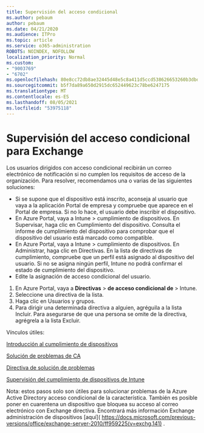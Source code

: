 ```yaml
---
title: Supervisión del acceso condicional
ms.author: pebaum
author: pebaum
ms.date: 04/21/2020
ms.audience: ITPro
ms.topic: article
ms.service: o365-administration
ROBOTS: NOINDEX, NOFOLLOW
localization_priority: Normal
ms.custom:
- "9003769"
- "6702"
ms.openlocfilehash: 80e8cc72db8ae32445d48e5c8a411d5ccd538626653260b3dbd28a247561e888
ms.sourcegitcommit: b5f7da89a650d2915dc652449623c78be6247175
ms.translationtype: MT
ms.contentlocale: es-ES
ms.lasthandoff: 08/05/2021
ms.locfileid: "53975118"
---
```

# <a name="monitoring-conditional-access-for-exchange"></a>Supervisión del acceso condicional para Exchange

Los usuarios dirigidos con acceso condicional recibirán un correo electrónico de notificación si no cumplen los requisitos de acceso de la organización. Para resolver, recomendamos una o varias de las siguientes soluciones:

- Si se supone que el dispositivo está inscrito, aconseja al usuario que vaya a la aplicación Portal de empresa y compruebe que aparece en el Portal de empresa. Si no lo hace, el usuario debe inscribir el dispositivo.
- En Azure Portal, vaya a Intune > cumplimiento de dispositivos. En Supervisar, haga clic en Cumplimiento del dispositivo. Consulta el informe de cumplimiento del dispositivo para comprobar que el dispositivo del usuario está marcado como compatible.
- En Azure Portal, vaya a Intune > cumplimiento de dispositivos. En Administrar, haga clic en Directivas. En la lista de directivas de cumplimiento, compruebe que un perfil está asignado al dispositivo del usuario. Si no se asigna ningún perfil, Intune no podrá confirmar el estado de cumplimiento del dispositivo.
- Edite la asignación de acceso condicional del usuario.

1. En Azure Portal, vaya a **Directivas**  >  **de acceso condicional de**  >  Intune.
2. Seleccione una directiva de la lista.
3. Haga clic en Usuarios y grupos.
4. Para dirigir una determinada directiva a alguien, agréguila a la lista Incluir. Para asegurarse de que una persona se omite de la directiva, agrégrela a la lista Excluir.

Vínculos útiles:

[Introducción al cumplimiento de dispositivos](https://docs.microsoft.com/intune/device-compliance-get-started)

[Solución de problemas de CA](https://docs.microsoft.com/intune/troubleshoot-conditional-access)

[Directiva de solución de problemas](https://docs.microsoft.com/troubleshoot/mem/intune/troubleshoot-policies-in-microsoft-intune)

[Supervisión del cumplimiento de dispositivos de Intune](https://docs.microsoft.com/intune/compliance-policy-monitor)

Nota: estos pasos solo son útiles para solucionar problemas de la Azure Active Directory acceso condicional de la característica. También es posible poner en cuarentena un dispositivo que bloquea su acceso al correo electrónico con Exchange directiva. Encontrará más información Exchange administración de dispositivos [aquí]( https://docs.microsoft.com/previous-versions/office/exchange-server-2010/ff959225(v=exchg.141) .
